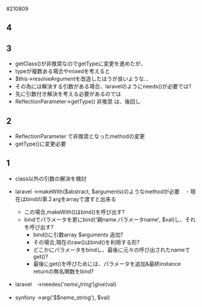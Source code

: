 
#210809

## 4



## 3

- getClass()が非推奨なのでgetTypeに変更を進めたが、
- typeが複数ある場合やmixedを考えると
- $this->resolveArgumentを改造したほうが良いような...
- その為には解決する引数がある場合、laravelのようにneeds()が必要では?
- 先に引数付き解決を考える必要があるのでは
 - ReflectionParameter->getType() 非推奨 は、後回し

## 2

- ReflectionParameter で非推奨となったmethodの変更
 - getType()に変更必要

## 1

- class以外の引数の解決を検討

 - laravel ->makeWith($abstract, $arguments)のようなmethodが必要
　- 現在はbindの第２argをarrayで渡すと出来る
   - この場合,makeWith()はbind()を呼び出す?
   - bindでパラメータを更にbind('親name.パラメータname', $val)し、それを呼び出す?
     - bind()に引数array $arguments 追加?
      - その場合,現在のraw()はbind()を利用する形?
      - どこかにパラメータをbindし、最後に元々の呼び出されたnameでget()?
       - 最後にget()を呼びためには、パラメータを追加&最終instance returnの無名関数をbind?
      
 
 
 - laravel　->needes('$neme_string') give($val)
 - synfony ->arg('$$neme_string'), $val)


